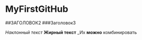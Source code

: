 # MyFirstGitHub
##ЗАГОЛОВОК2
###Заголовок3

*Наклонный текст*
**Жирный текст**
_Их **можно**  комбинировать
